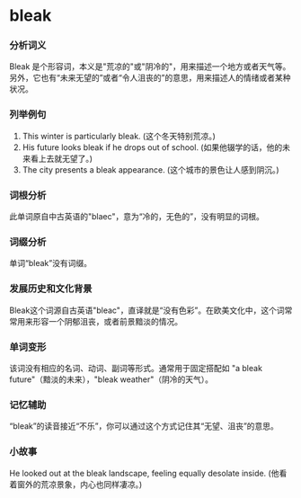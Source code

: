 # bleak

### 分析词义

  

Bleak 是个形容词，本义是"荒凉的"或"阴冷的"，用来描述一个地方或者天气等。另外，它也有“未来无望的”或者“令人沮丧的”的意思，用来描述人的情绪或者某种状况。

  

### 列举例句

  

1.  This winter is particularly bleak. (这个冬天特别荒凉。)
2.  His future looks bleak if he drops out of school. (如果他辍学的话，他的未来看上去就无望了。)
3.  The city presents a bleak appearance. (这个城市的景色让人感到阴沉。)

  

### 词根分析

  

此单词原自中古英语的"blaec"，意为“冷的，无色的”，没有明显的词根。

  

### 词缀分析

  

单词“bleak”没有词缀。

  

### 发展历史和文化背景

  

Bleak这个词源自古英语"bleac"，直译就是“没有色彩”。在欧美文化中，这个词常常用来形容一个阴郁沮丧，或者前景黯淡的情况。

  

### 单词变形

  

该词没有相应的名词、动词、副词等形式。通常用于固定搭配如 "a bleak future"（黯淡的未来），"bleak weather"（阴冷的天气）。

  

### 记忆辅助

  

“bleak”的读音接近“不乐”，你可以通过这个方式记住其“无望、沮丧”的意思。

  

### 小故事

  

He looked out at the bleak landscape, feeling equally desolate inside. (他看着窗外的荒凉景象，内心也同样凄凉。)
